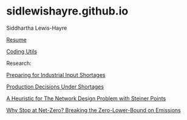 # sidlewishayre.github.io
Siddhartha Lewis-Hayre 

[Resume](https://sidlewishayre.github.io/Siddhartha_Lewis-Hayre_Resume.pdf)

[Coding Utils](https://github.com/sidlewishayre/research_utils)

Research:

[Preparing for Industrial Input Shortages](https://sidlewishayre.github.io/Preparing_for_Shortages.pdf)

[Production Decisions Under Shortages](https://sidlewishayre.github.io/Production_Under_Shortages.pdf)

[A Heuristic for The Network Design Problem with Steiner Points](https://sidlewishayre.github.io/Steiner_Points_ONDP.pdf)

[Why Stop at Net-Zero? Breaking the Zero-Lower-Bound on Emissions](https://sidlewishayre.github.io/Breaking_ZLB_Emissions.pdf)

